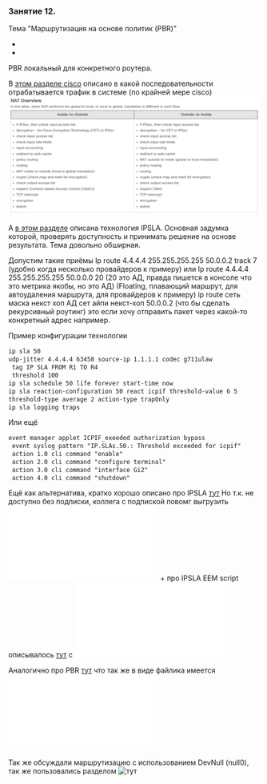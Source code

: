 ### Занятие 12.
Тема "Маршрутизация на основе политик (PBR)"

* 
* 

PBR локальный для конкретного роутера.

В [этом разделе cisco](https://www.cisco.com/c/en/us/support/docs/ip/network-address-translation-nat/6209-5.html) 
описано в какой последовательности отрабатывается трафик в системе (по крайней мере cisco)
![alt text](image.png)

А [в этом разделе](https://www.cisco.com/c/en/us/td/docs/ios-xml/ios/ipsla/configuration/15-mt/sla-15-mt-book/sla_udp_jitter_voip.html) описана технология IPSLA. Основная задумка которой, проверять доступность и принимать решение на основе результата.
Тема довольно обширная.

Допустим такие приёмы Ip route 4.4.4.4 255.255.255.255 50.0.0.2 track 7 (удобно когда несколько провайдеров к примеру)
или
Ip route 4.4.4.4 255.255.255.255 50.0.0.0 20 (20 это АД, правда пишется в консоле что это метрика якобы, но это АД) 
(Floating, плавающий маршрут, для автоудаления маршрута, для провайдеров к примеру) ip route сеть маска некст хоп АД
сет айпи некст-хоп 50.0.0.2 (что бы сделать рекурсивный роутинг) это если хочу отправить пакет через какой-то конкретный адрес например.


Пример конфигурации технологии
 ```
 ip sla 50
 udp-jitter 4.4.4.4 63458 source-ip 1.1.1.1 codec g711ulaw
  tag IP SLA FROM R1 TO R4
  threshold 100
ip sla schedule 50 life forever start-time now
ip sla reaction-configuration 50 react icpif threshold-value 6 5 threshold-type average 2 action-type trapOnly
ip sla logging traps
```

Или ещё
```
event manager applet ICPIF_exeeded authorization bypass
 event syslog pattern "IP.SLAs.50.: Threshold exceeded for icpif"
 action 1.0 cli command "enable"
 action 2.0 cli command "configure terminal"
 action 3.0 cli command "interface Gi2"
 action 4.0 cli command "shutdown"
 ```

Ещё как альтернатива, кратко хорошо описано про IPSLA [тут](https://networklessons.com/cisco/ccie-routing-switching-written/reliable-pbr-with-ip-sla)
Но т.к. не доступно без подписки, коллега с подпиской повомг выгрузить ![в виде файла](Reliable_PBR_with_IP_SLA.pdf) + про IPSLA EEM script описывалось [тут](https://networklessons.com/cisco/ccie-routing-switching-written/ip-sla-eem-script) c ![файликом](IP_SLA_and_EEM_Script.pdf)

Аналогично про PBR [тут](https://networklessons.com/ip-routing/how-to-configure-policy-based-routing) что так же в виде файлика имеется ![тут](Сonfig_Policy_Based_Routing.pdf)

Так же обсуждали маршрутизацию с использованием DevNull (null0), так же пользовались разделом ![тут](https://notes.networklessons.com/routing-the-null0-interface)

